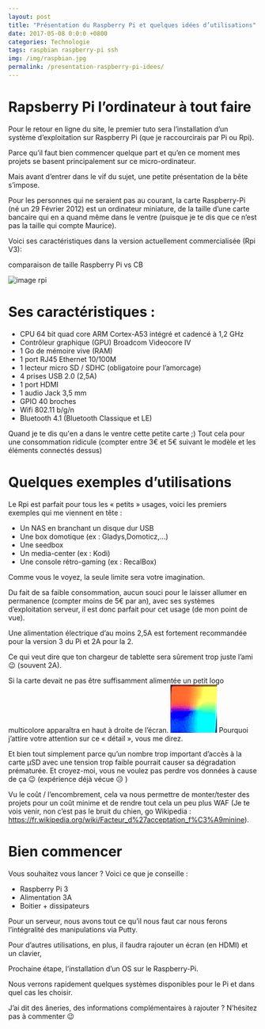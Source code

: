 ```yaml
---
layout: post
title: "Présentation du Raspberry Pi et quelques idées d’utilisations"
date: 2017-05-08 0:0:0 +0800
categories: Technologie
tags: raspbian raspberry-pi ssh
img: /img/raspbian.jpg
permalink: /presentation-raspberry-pi-idees/
---
```

# Rapsberry Pi l’ordinateur à tout faire

Pour le retour en ligne du site, le premier tuto sera l’installation d’un système d’exploitation sur Raspberry Pi (que je raccourcirais par Pi ou Rpi).

Parce qu’il faut bien commencer quelque part et qu’en ce moment mes projets se basent principalement sur ce micro-ordinateur.

Mais avant d’entrer dans le vif du sujet, une petite présentation de la bête s’impose.

Pour les personnes qui ne seraient pas au courant, la carte Raspberry-Pi (né un 29 Février 2012) est un ordinateur miniature, de la taille d’une carte bancaire qui en a quand même dans le ventre (puisque je te dis que ce n’est pas la taille qui compte Maurice).

Voici ses caractéristiques dans la version actuellement commercialisée (Rpi V3):

comparaison de taille Raspberry Pi vs CB

![image rpi](/img/rpi.png)

# Ses caractéristiques :

* CPU 64 bit quad core ARM Cortex-A53 intégré et cadencé à 1,2 GHz
* Contrôleur graphique (GPU) Broadcom Videocore IV
* 1 Go de mémoire vive (RAM)
* 1 port RJ45 Ethernet 10/100M
* 1 lecteur micro SD / SDHC (obligatoire pour l’amorcage)
* 4 prises USB 2.0 (2,5A)
* 1 port HDMI
* 1 audio Jack 3,5 mm
* GPIO 40 broches
* Wifi 802.11 b/g/n
* Bluetooth 4.1 (Bluetooth Classique et LE)

Quand je te dis qu'en a dans le ventre cette petite carte ;)
Tout cela pour une consommation ridicule (compter entre 3€ et 5€ suivant le modèle et les éléments connectés dessus)

# Quelques exemples d’utilisations

Le Rpi est parfait pour tous les « petits » usages, voici les premiers exemples qui me viennent en tête :

* Un NAS en branchant un disque dur USB
* Une box domotique (ex : Gladys,Domoticz,…)
* Une seedbox
* Un media-center (ex : Kodi)
* Une console rétro-gaming (ex : RecalBox)

Comme vous le voyez, la seule limite sera votre imagination.

Du fait de sa faible consommation, aucun souci pour le laisser allumer en permanence (compter moins de 5€ par an), avec ses systèmes d’exploitation serveur, il est donc parfait pour cet usage (de mon point de vue).

Une alimentation électrique d’au moins 2,5A est fortement recommandée pour la version 3 du Pi et 2A pour la 2.

Ce qui veut dire que ton chargeur de tablette sera sûrement trop juste l’ami 😉 (souvent 2A).

Si la carte devait ne pas être suffisamment alimentée un petit logo multicolore apparaîtra en haut à droite de l’écran.
![image alim-faible](/img/alim-faible.png)
Pourquoi j’attire votre attention sur ce « détail », vous me direz.

Et bien tout simplement parce qu’un nombre trop important d’accès à la carte µSD avec une tension trop faible pourrait causer sa dégradation prématurée. Et croyez-moi, vous ne voulez pas perdre vos données à cause de ça 😉 (expérience déjà vécue 😥 )

Vu le coût / l’encombrement, cela va nous permettre de monter/tester des projets pour un coût minime et de rendre tout cela un peu plus WAF (Je te vois venir, non c’est pas le bruit du chien, go Wikipedia : https://fr.wikipedia.org/wiki/Facteur_d%27acceptation_f%C3%A9minine).

# Bien commencer

Vous souhaitez vous lancer ? Voici ce que je conseille :

* Raspberry Pi 3
* Alimentation 3A
* Boitier + dissipateurs

Pour un serveur, nous avons tout ce qu’il nous faut car nous ferons l’intégralité des manipulations via Putty.

Pour d’autres utilisations, en plus, il faudra rajouter un écran (en HDMI) et un clavier,

Prochaine étape, l’installation d’un OS sur le Raspberry-Pi.

Nous verrons rapidement quelques systèmes disponibles pour le Pi et dans quel cas les choisir.

J’ai dit des âneries, des informations complémentaires à rajouter ? N’hésitez pas à commenter 😉
